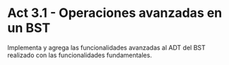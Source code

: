 # Act 3.1 - Operaciones avanzadas en un BST
Implementa y agrega las funcionalidades avanzadas al ADT del BST realizado con las funcionalidades fundamentales.
